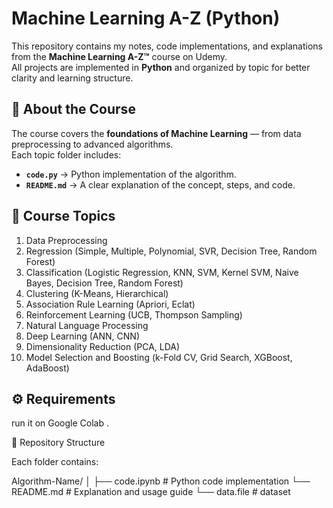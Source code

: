 # Machine Learning A-Z (Python)

This repository contains my notes, code implementations, and explanations from the **Machine Learning A-Z™** course on Udemy.  
All projects are implemented in **Python** and organized by topic for better clarity and learning structure.

## 🎯 About the Course
The course covers the **foundations of Machine Learning** — from data preprocessing to advanced algorithms.  
Each topic folder includes:
- **`code.py`** → Python implementation of the algorithm.  
- **`README.md`** → A clear explanation of the concept, steps, and code.

## 📘 Course Topics
1. Data Preprocessing  
2. Regression (Simple, Multiple, Polynomial, SVR, Decision Tree, Random Forest)  
3. Classification (Logistic Regression, KNN, SVM, Kernel SVM, Naive Bayes, Decision Tree, Random Forest)  
4. Clustering (K-Means, Hierarchical)  
5. Association Rule Learning (Apriori, Eclat)  
6. Reinforcement Learning (UCB, Thompson Sampling)  
7. Natural Language Processing  
8. Deep Learning (ANN, CNN)  
9. Dimensionality Reduction (PCA, LDA)  
10. Model Selection and Boosting (k-Fold CV, Grid Search, XGBoost, AdaBoost)

## ⚙️ Requirements
 run it on Google Colab .



🧩 Repository Structure

Each folder contains:

Algorithm-Name/
│
├── code.ipynb        # Python code implementation
└── README.md      # Explanation and usage guide
└── data.file     # dataset
